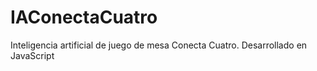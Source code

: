 # IAConectaCuatro
Inteligencia artificial de juego de mesa Conecta Cuatro. Desarrollado en JavaScript
